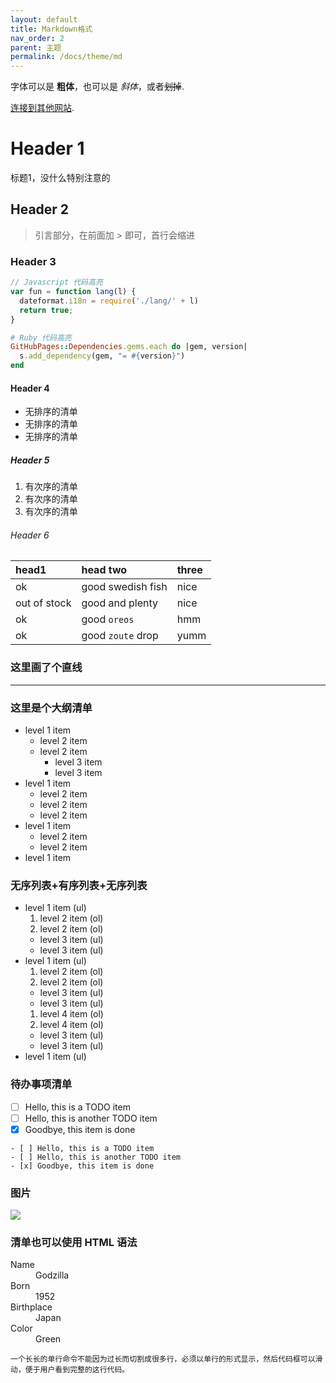 ```yaml
---
layout: default
title: Markdown格式
nav_order: 2
parent: 主题
permalink: /docs/theme/md
---
```


字体可以是 **粗体**，也可以是 _斜体_，或者~~划掉~~.



[连接到其他网站](color).




# [](#header-1)Header 1

标题1，没什么特别注意的

## [](#header-2)Header 2

> 引言部分，在前面加 \> 即可，首行会缩进

### [](#header-3)Header 3

```js
// Javascript 代码高亮
var fun = function lang(l) {
  dateformat.i18n = require('./lang/' + l)
  return true;
}
```

```ruby
# Ruby 代码高亮
GitHubPages::Dependencies.gems.each do |gem, version|
  s.add_dependency(gem, "= #{version}")
end
```

#### [](#header-4)Header 4

*   无排序的清单
*   无排序的清单
*   无排序的清单

##### [](#header-5)Header 5

1.  有次序的清单
2.  有次序的清单
3.  有次序的清单

###### [](#header-6)Header 6

| head1        | head two          | three |
|:-------------|:------------------|:------|
| ok           | good swedish fish | nice  |
| out of stock | good and plenty   | nice  |
| ok           | good `oreos`      | hmm   |
| ok           | good `zoute` drop | yumm  |

### 这里画了个直线

* * *


### 这里是个大纲清单

- level 1 item
  - level 2 item
  - level 2 item
    - level 3 item
    - level 3 item
- level 1 item
  - level 2 item
  - level 2 item
  - level 2 item
- level 1 item
  - level 2 item
  - level 2 item
- level 1 item

### 无序列表+有序列表+无序列表

- level 1 item (ul)
  1. level 2 item (ol)
  1. level 2 item (ol)
    - level 3 item (ul)
    - level 3 item (ul)
- level 1 item (ul)
  1. level 2 item (ol)
  1. level 2 item (ol)
    - level 3 item (ul)
    - level 3 item (ul)
  1. level 4 item (ol)
  1. level 4 item (ol)
    - level 3 item (ul)
    - level 3 item (ul)
- level 1 item (ul)



### 待办事项清单

- [ ] Hello, this is a TODO item
- [ ] Hello, this is another TODO item
- [x] Goodbye, this item is done

```
- [ ] Hello, this is a TODO item
- [ ] Hello, this is another TODO item
- [x] Goodbye, this item is done
```


### 图片

![](https://guides.github.com/activities/hello-world/branching.png)


### 清单也可以使用 HTML 语法

<dl>
<dt>Name</dt>
<dd>Godzilla</dd>
<dt>Born</dt>
<dd>1952</dd>
<dt>Birthplace</dt>
<dd>Japan</dd>
<dt>Color</dt>
<dd>Green</dd>
</dl>

```
一个长长的单行命令不能因为过长而切割成很多行，必须以单行的形式显示，然后代码框可以滑动，便于用户看到完整的这行代码。
```

